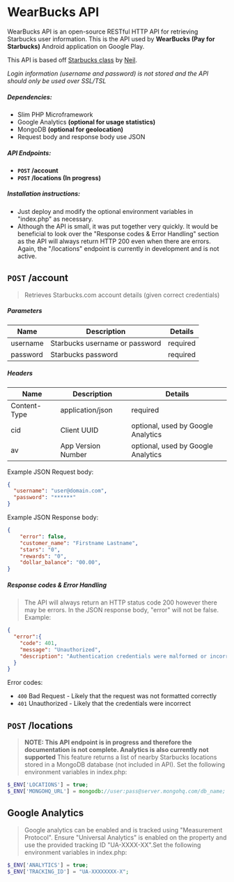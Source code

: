WearBucks API
=============

WearBucks API is an open-source RESTful HTTP API for retrieving Starbucks user information. This is the API used by **WearBucks (Pay for Starbucks)** Android application on Google Play. 

This API is based off [Starbucks class](https://github.com/Neal/php-starbucks) by [Neil](https://github.com/Neal). 

_Login information (username and password) is not stored and the API should only be used over SSL/TSL_

##### Dependencies:
- Slim PHP Microframework
- Google Analytics **(optional for usage statistics)**
- MongoDB **(optional for geolocation)** 
- Request body and response body use JSON

##### API Endpoints:
- **<code>POST</code> /account**
- **<code>POST</code> /locations (In progress)**

##### Installation instructions:
- Just deploy and modify the optional environment variables in "index.php" as necessary.
- Although the API is small, it was put together very quickly. It would be beneficial to look over the "Response codes & Error Handling" section as the API will always return HTTP 200 even when there are errors. Again, the "/locations" endpoint is currently in development and is not active.

## <code>POST</code> /account
> Retrieves Starbucks.com account details (given correct credentials) 

##### Parameters
| Name  | Description | Details |
| ------------- | ------------- | ------------- |
| username  | Starbucks username or password  | required |
| password  | Starbucks password  | required | 
##### Headers
| Name  | Description | Details |
| ------------- | ------------- | ------------- |
| Content-Type  | application/json  | required |
| cid  | Client UUID  | optional, used by Google Analytics |
| av  | App Version Number  | optional, used by Google Analytics |

Example JSON Request body:
```json
{
  "username": "user@domain.com",
  "password": "******"
}
```
Example JSON Response body:
```json
{
    "error": false,
    "customer_name": "Firstname Lastname",
    "stars": "0",
    "rewards": "0",
    "dollar_balance": "00.00",
}
```
##### Response codes & Error Handling
> The API will always return an HTTP status code 200 however there may be errors. In the JSON response body, "error" will not be false. Example:

```json
{
  "error":{
    "code": 401,
    "message": "Unauthorized",
    "description": "Authentication credentials were malformed or incorrect."
  }
}
```

Error codes:
- <code>400</code> Bad Request - Likely that the request was not formatted correctly
- <code>401</code> Unauthorized - Likely that the credentials were incorrect



## <code>POST</code> /locations
>**NOTE: This API endpoint is in progress and therefore the documentation is not complete. Analytics is also currently not supported** This feature  returns a list of nearby Starbucks locations stored in a MongoDB database (not included in API). Set the following environment variables in index.php: 

```php
$_ENV['LOCATIONS'] = true;
$_ENV['MONGOHQ_URL'] = mongodb://user:pass@server.mongohq.com/db_name;
```


## Google Analytics 
>Google analytics can be enabled and is tracked using "Measurement Protocol". Ensure "Universal Analytics" is enabled on the property and use the provided tracking ID "UA-XXXX-XX".Set the following environment variables in index.php: 

```php
$_ENV['ANALYTICS'] = true;
$_ENV['TRACKING_ID'] = "UA-XXXXXXXX-X";
```

